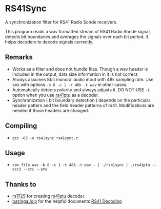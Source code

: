 # RS41Sync
A synchronization filter for RS41 Radio Sonde receivers.

This program reads a wav formatted stream of RS41 Radio Sonde signal, detects bit boundaries and averages the signals over each bit period. It helps decoders to decode signals correctly.

## Remarks
- Works as a filter and does not hundle files. Though a wav header is included in the output, data size information in it is not correct.
- Always assumes 8bit monoral audio input with 48k sampling rate. Use sox with options `-b 8 -c 1 -r 48k -t wav` in other cases.
- Automatically detects polarity and always adjusts it. DO NOT USE `-i` option when you use [rs41ptu](https://github.com/rs1729/RS/tree/master/rs41) as a decoder.
- Synchronization ( bit boundary detection ) depends on the particular header pattern and the field header patterns of rs41. Modifications are needed if those headers are changed.

## Compiling
- `gcc -O3 -o rs41sync rs41sync.c`

## Usage
- `sox file.wav -b 8 -c 1 -r 48k -t wav - | ./rs41sync | ./rs41ptu --ecc2 --crc --ptu`

## Thanks to
- [rs1729](https://github.com/rs1729) for creating [rs41ptu](https://github.com/rs1729/RS/tree/master/rs41) decoder.
- [bazingaJojo](https://github.com/bazjo) for the helpful documents [RS41 Decoding](https://github.com/bazjo/RS41_Decoding)
